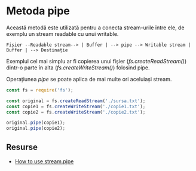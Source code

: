 # Metoda pipe

Această metodă este utilizată pentru a conecta stream-urile între ele, de exemplu un stream readable cu unui writable.

```text
Fișier --Readable stream--> | Buffer | --> pipe --> Writable stream | Buffer | --> Destinație
```

Exemplul cel mai simplu ar fi copierea unui fișier (*fs.createReadStream()*) dintr-o parte în alta (*fs.createWriteStream()*) folosind pipe.

Operațiunea *pipe* se poate aplica de mai multe ori aceluiași stream.

```javascript
const fs = require('fs');

const original = fs.createReadStream('./sursa.txt');
const copie1 = fs.createWriteStream('./copie1.txt');
const copie2 = fs.createWriteStream('./copie2.txt');

original.pipe(copie1);
original.pipe(copie2);
```

## Resurse

- [How to use stream.pipe](https://nodejs.org/en/knowledge/advanced/streams/how-to-use-stream-pipe/)

